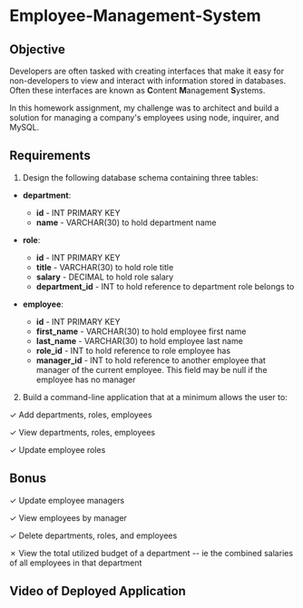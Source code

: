 # **Employee-Management-System**

## **Objective**

Developers are often tasked with creating interfaces that make it easy for non-developers to view and interact with information stored in databases. Often these interfaces are known as **C**ontent **M**anagement **S**ystems. 

In this homework assignment, my challenge was to architect and build a solution for managing a company's employees using node, inquirer, and MySQL.

## **Requirements**

1. Design the following database schema containing three tables:

* **department**:

  * **id** - INT PRIMARY KEY
  * **name** - VARCHAR(30) to hold department name

* **role**:

  * **id** - INT PRIMARY KEY
  * **title** -  VARCHAR(30) to hold role title
  * **salary** -  DECIMAL to hold role salary
  * **department_id** -  INT to hold reference to department role belongs to

* **employee**:

  * **id** - INT PRIMARY KEY
  * **first_name** - VARCHAR(30) to hold employee first name
  * **last_name** - VARCHAR(30) to hold employee last name
  * **role_id** - INT to hold reference to role employee has
  * **manager_id** - INT to hold reference to another employee that manager of the current employee. This field may be null if the employee has no manager
  
2. Build a command-line application that at a minimum allows the user to:

  ✓ Add departments, roles, employees

  ✓ View departments, roles, employees

  ✓ Update employee roles

## **Bonus**

  ✓ Update employee managers 

  ✓ View employees by manager

  ✓ Delete departments, roles, and employees 

  ✗ View the total utilized budget of a department -- ie the combined salaries of all employees in that department 

## **Video of Deployed Application**
